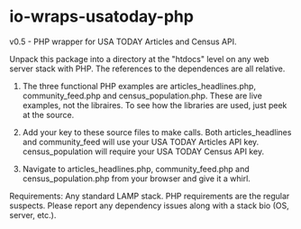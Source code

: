 io-wraps-usatoday-php
=====================
v0.5 - PHP wrapper for USA TODAY Articles and Census API.

Unpack this package into a directory at the "htdocs" level on any
web server stack with PHP. The references to the dependences are
all relative.

1. The three functional PHP examples are articles_headlines.php,
community_feed.php and census_population.php. These are live
examples, not the libraires. To see how the libraries are used,
just peek at the source.

2. Add your key to these source files to make calls. Both 
articles_headlines and community_feed will use your USA TODAY
Articles API key. census_population will require your USA TODAY
Census API key.

3. Navigate to articles_headlines.php, community_feed.php and
census_population.php from your browser and give it a whirl.

Requirements: Any standard LAMP stack. PHP requirements are
the regular suspects. Please report any dependency issues along
with a stack bio (OS, server, etc.).
